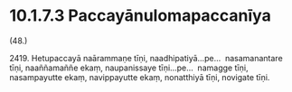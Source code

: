# 10.1.7.3 Paccayānulomapaccanīya

(48.)

2419\. Hetupaccayā naārammaṇe tīṇi, naadhipatiyā…pe…  nasamanantare tīṇi, naaññamaññe ekaṃ, naupanissaye tīṇi…pe…  namagge tīṇi, nasampayutte ekaṃ, navippayutte ekaṃ, nonatthiyā tīṇi, novigate tīṇi.
